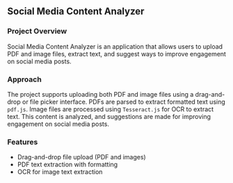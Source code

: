 ## Social Media Content Analyzer

### Project Overview
Social Media Content Analyzer is an application that allows users to upload PDF and image files, extract text, and suggest ways to improve engagement on social media posts.

### Approach
The project supports uploading both PDF and image files using a drag-and-drop or file picker interface. PDFs are parsed to extract formatted text using `pdf.js`. Image files are processed using `Tesseract.js` for OCR to extract text. This content is analyzed, and suggestions are made for improving engagement on social media posts.

### Features
- Drag-and-drop file upload (PDF and images)
- PDF text extraction with formatting
- OCR for image text extraction
